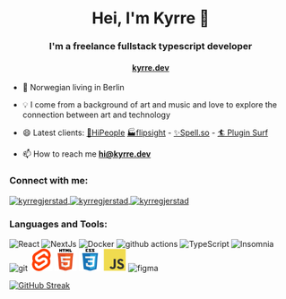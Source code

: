 <h1 align="center">Hei, I'm Kyrre 👋 </h1>
<h3 align="center">I'm a freelance fullstack typescript developer </h3>
<h4 align="center"><a href="https://www.kyrre.dev">kyrre.dev</a></h3>

- 📍 Norwegian living in Berlin

- 💡 I come from a background of art and music and love to explore the connection between art and technology

- 😄 Latest clients: [👋HiPeople](https://www.hipeople.io/) [🏭flipsight](https://flipsight.de) - [✨Spell.so](https://www.spell.so) - [🏄 Plugin Surf](https://www.plugin.surf)

- 📫 How to reach me **[hi@kyrre.dev](mailto:hi@kyrre.dev)**

<h3 align="left">Connect with me:</h3>
<p align="left">
  <a href="https://instagram.com/kyrregjerstad" target="blank">
    <img align="center" src="https://raw.githubusercontent.com/rahuldkjain/github-profile-readme-generator/master/src/images/icons/Social/instagram.svg" alt="kyrregjerstad" height="30" width="40" />
  </a>
  <a href="https://twitter.com/kyrregjerstad" target="blank">
    <img align="center" src="https://raw.githubusercontent.com/rahuldkjain/github-profile-readme-generator/master/src/images/icons/Social/twitter.svg" alt="kyrregjerstad" height="30" width="40" />
  </a>
  <a href="https://www.linkedin.com/in/kyrre-gjerstad-682279134/" target="blank">
    <img align="center" src="https://raw.githubusercontent.com/rahuldkjain/github-profile-readme-generator/master/src/images/icons/Social/linked-in-alt.svg" alt="kyrregjerstad" height="30" width="40" />
  </a>
</p>

<h3 align="left">Languages and Tools:</h3>
<p align="left">
  <img alt="React" src="https://img.shields.io/badge/-React-45b8d8?style=flat-square&logo=react&logoColor=white" />
  <img alt="NextJs" src="https://img.shields.io/badge/next.js-000000?style=for-the-badge&logo=nextdotjs&logoColor=white" >
  <img alt="Docker" src="https://img.shields.io/badge/-Docker-46a2f1?style=flat-square&logo=docker&logoColor=white" />
  <img alt="github actions" src="https://img.shields.io/badge/-Github_Actions-2088FF?style=flat-square&logo=github-actions&logoColor=white" />
  <img alt="TypeScript" src="https://img.shields.io/badge/-TypeScript-007ACC?style=flat-square&logo=typescript&logoColor=white" />
  <img alt="Insomnia" src="https://img.shields.io/badge/-Insomnia-5849BE?style=flat-square&logo=insomnia&logoColor=white" />
  <img alt="git" src="https://img.shields.io/badge/-Git-F05032?style=flat-square&logo=git&logoColor=white" />

  <img src="https://raw.githubusercontent.com/devicons/devicon/master/icons/svelte/svelte-original.svg" alt="css3" width="40" height="40"/> 
  <img src="https://raw.githubusercontent.com/devicons/devicon/master/icons/html5/html5-original-wordmark.svg" alt="css3" width="40" height="40"/> 
  <img src="https://raw.githubusercontent.com/devicons/devicon/master/icons/css3/css3-original-wordmark.svg" alt="css3" width="40" height="40"/> 
  <img src="https://raw.githubusercontent.com/devicons/devicon/master/icons/javascript/javascript-original.svg" alt="javascript" width="40" height="40"/> 
  <img src="https://www.vectorlogo.zone/logos/figma/figma-icon.svg" alt="figma" width="40" height="40"/>
</p>

[![GitHub Streak](https://streak-stats.demolab.com/?user=kyrregjerstad&theme=dark)](https://git.io/streak-stats)
